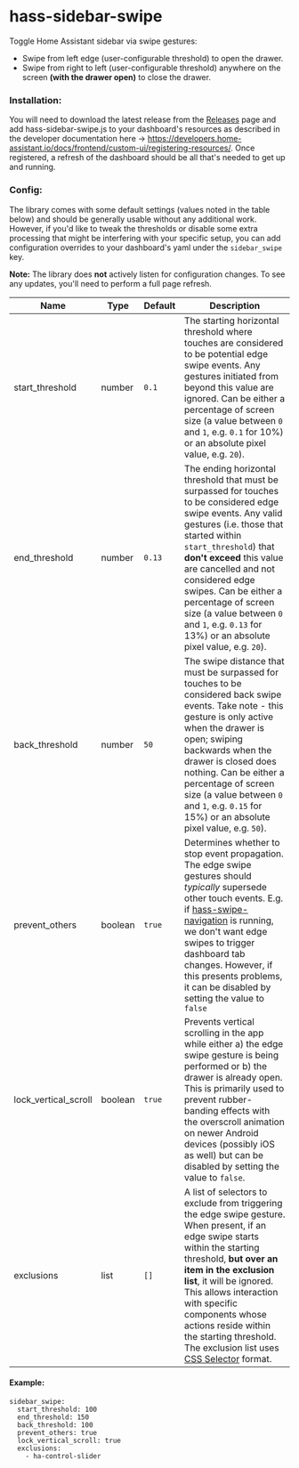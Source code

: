 # hass-sidebar-swipe

Toggle Home Assistant sidebar via swipe gestures:

- Swipe from left edge (user-configurable threshold) to open the drawer.
- Swipe from right to left (user-configurable threshold) anywhere on the screen **(with the drawer open)** to close the drawer.

### Installation:

You will need to download the latest release from the [Releases](https://github.com/breakthestatic/hass-sidebar-swipe/releases) page and add hass-sidebar-swipe.js to your dashboard's resources as described in the developer documentation here -> https://developers.home-assistant.io/docs/frontend/custom-ui/registering-resources/. Once registered, a refresh of the dashboard should be all that's needed to get up and running.

### Config:

The library comes with some default settings (values noted in the table below) and should be generally usable without any additional work. However, if you'd like to tweak the thresholds or disable some extra processing that might be interfering with your specific setup, you can add configuration overrides to your dashboard's yaml under the `sidebar_swipe` key.

**Note:** The library does **not** actively listen for configuration changes. To see any updates, you'll need to perform a full page refresh.

| Name                 | Type    | Default | Description                                                                                                                                                                                                                                                                                                                                                                                                                     |
| -------------------- | ------- | ------- | ------------------------------------------------------------------------------------------------------------------------------------------------------------------------------------------------------------------------------------------------------------------------------------------------------------------------------------------------------------------------------------------------------------------------------- |
| start_threshold      | number  | `0.1`   | The starting horizontal threshold where touches are considered to be potential edge swipe events. Any gestures initiated from beyond this value are ignored. Can be either a percentage of screen size (a value between `0` and `1`, e.g. `0.1` for 10%) or an absolute pixel value, e.g. `20`).                                                                                                                                |
| end_threshold        | number  | `0.13`  | The ending horizontal threshold that must be surpassed for touches to be considered edge swipe events. Any valid gestures (i.e. those that started within `start_threshold`) that **don't exceed** this value are cancelled and not considered edge swipes. Can be either a percentage of screen size (a value between `0` and `1`, e.g. `0.13` for 13%) or an absolute pixel value, e.g. `20`).                                |
| back_threshold       | number  | `50`    | The swipe distance that must be surpassed for touches to be considered back swipe events. Take note - this gesture is only active when the drawer is open; swiping backwards when the drawer is closed does nothing. Can be either a percentage of screen size (a value between `0` and `1`, e.g. `0.15` for 15%) or an absolute pixel value, e.g. `50`).                                                                       |
| prevent_others       | boolean | `true`  | Determines whether to stop event propagation. The edge swipe gestures should _typically_ supersede other touch events. E.g. if [hass-swipe-navigation](https://github.com/zanna-37/hass-swipe-navigation) is running, we don't want edge swipes to trigger dashboard tab changes. However, if this presents problems, it can be disabled by setting the value to `false`                                                        |
| lock_vertical_scroll | boolean | `true`  | Prevents vertical scrolling in the app while either a) the edge swipe gesture is being performed or b) the drawer is already open. This is primarily used to prevent rubber-banding effects with the overscroll animation on newer Android devices (possibly iOS as well) but can be disabled by setting the value to `false`.                                                                                                  |
| exclusions           | list    | `[]`    | A list of selectors to exclude from triggering the edge swipe gesture. When present, if an edge swipe starts within the starting threshold, **but over an item in the exclusion list**, it will be ignored. This allows interaction with specific components whose actions reside within the starting threshold. The exclusion list uses [CSS Selector](https://developer.mozilla.org/en-US/docs/Web/CSS/CSS_selectors) format. |

#### Example:

```
sidebar_swipe:
  start_threshold: 100
  end_threshold: 150
  back_threshold: 100
  prevent_others: true
  lock_vertical_scroll: true
  exclusions:
    - ha-control-slider
```
